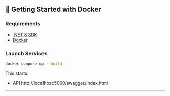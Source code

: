 ## 🚀 Getting Started with Docker

### Requirements
- [.NET 8 SDK](https://dotnet.microsoft.com/)
- [Docker](https://www.docker.com/)

### Launch Services

```bash
docker-compose up --build
```

This starts:
-  API http://localhost:5000/swagger/index.html

---
